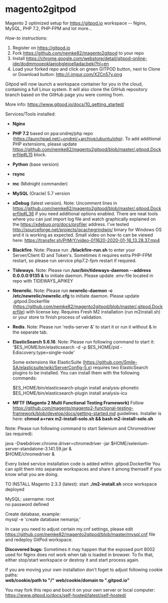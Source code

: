 # magento2gitpod
Magento 2 optimized setup for https://gitpod.io workspace -- Nginx, MySQL, PHP 7.2, PHP-FPM and lot more...

*How-to instructions:*
1) Register on https://gitpod.io 
2) Fork https://github.com/nemke82/magento2gitpod to your repo
3) Install https://chrome.google.com/webstore/detail/gitpod-online-ide/dodmmooeoklaejobgleioelladacbeki?hl=en
4) Load your forked repo and click on green GITPOD button, next to Clone or Download button:
http://i.imgur.com/XZCn57y.png

Gitpod will now launch a workspace container for you in the cloud, containing a full Linux system. It will also clone the GitHub repository branch based on the GitHub page you were coming from.

More info: https://www.gitpod.io/docs/10_getting_started/

Services/Tools installed:
- **Nginx**
- **PHP 7.2** based on ppa:ondrej/php repo (https://launchpad.net/~ondrej/+archive/ubuntu/php). To add additional PHP extensions, please update https://github.com/nemke82/magento2gitpod/blob/master/.gitpod.Dockerfile#L15 block.
- **Python** (base version)
- **rsync**
- **mc** (Midnight commander)
- **MySQL** (Oracle) 5.7 version
- **xDebug** (latest version). Note: Uncomment lines in https://github.com/nemke82/magento2gitpod/blob/master/.gitpod.Dockerfile#L36 if you need additional options enabled. There are neat tools where you can just import log file and watch graphically explained on the https://xdebug.org/docs/profiler address. I've tested http://sourceforge.net/projects/qcachegrindwin/ binary for Windows OS and it is working as expected.
Small video on how-to can be viewed here: https://transfer.sh/PrMrY/video-011620-2020-01-16_13.28.37.mp4
- **Blackfire**. Note: Please run **./blackfire-run.sh** to enter your Server/Client ID and Token's. Sometimes it requires extra PHP-FPM restart, so please run service php7.2-fpm restart if required.
- **Tideways**. Note: Please run **/usr/bin/tideways-daemon --address 0.0.0.0:9135 &** to initiate daemon. Please update .env-file located in repo with TIDEWAYS_APIKEY
- **Newrelic**. Note: Please run **newrelic-daemon -c /etc/newrelic/newrelic.cfg** to initiate daemon. Please update .gitpod.Dockerfile (https://github.com/nemke82/magento2gitpod/blob/master/.gitpod.Dockerfile) with license key. Requires Fresh M2 installation (run m2install.sh) or your store to finish process of validation. <BR>
- **Redis**. Note: Please run 'redis-server &' to start it or run it without & in the separate tab.
- **ElasticSearch 5.6.16**. Note: Please run following command to start it: <BR>
  '$ES_HOME/bin/elasticsearch -d -p $ES_HOME/pid -Ediscovery.type=single-node' <BR>
  
  Some extensions like ElasticSuite (https://github.com/Smile-SA/elasticsuite/wiki/ServerConfig-5.x) requires two ElasticSearch plugins to be installed. You can install them with the following commands:<BR>
  
  $ES_HOME/bin/elasticsearch-plugin install analysis-phonetic <BR>
  $ES_HOME/bin/elasticsearch-plugin install analysis-icu <BR>
  
- **MFTF (Magento 2 Multi Functional Testing Framework)** 
Follow https://github.com/magento/magento2-functional-testing-framework/blob/develop/docs/getting-started.md guidelines.
Installer is here: **chmod a+rwx m2-install-solo.sh && bash m2-install-solo.sh**

Note: Please run following command to start Selenium and Chromedriver (as required):

java -Dwebdriver.chrome.driver=chromedriver -jar $HOME/selenium-server-standalone-3.141.59.jar & <BR>
$HOME/chromedriver & <BR>

Every listed service installation code is added within .gitpod.Dockerfile
You can split them into separate workspaces and share it among themself if you know what you are doing.

TO INSTALL Magento 2.3.3 (latest):
start **./m2-install.sh** once workspace deployed

MySQL:
username: root <BR>
no password defined

Create database, example: <BR>
mysql -e 'create database nemanja;' <BR>

In case you need to adjust certain my.cnf settings, please edit https://github.com/nemke82/magento2gitpod/blob/master/mysql.cnf file and redeploy GitPod workspace.

**Discovered bugs:**
Sometimes it may happen that the exposed port 8002 used for Nginx does not work when tab is loaded in browser. To fix that, either stop/start workspace or destroy it and start process again. <BR>

If you are moving your own installation don't foget to adjust following cookie paths: <BR>
**web/cookie/path to "/"**
**web/cookie/domain to ".gitpod.io"**
  
You may fork this repo and boot it on your own server or local computer:
https://www.gitpod.io/docs/self-hosted/latest/self-hosted/
